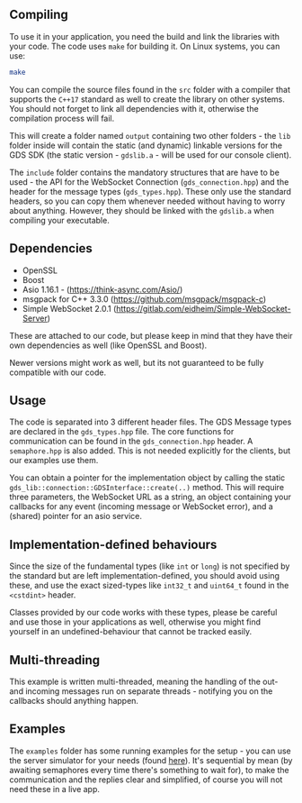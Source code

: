 ## Compiling

To use it in your application, you need the build and link the libraries with your code. The code uses `make` for building it. On Linux systems, you can use:

```sh
make
```

You can compile the source files found in the `src` folder with a compiler that supports the `C++17` standard as well to create the library on other systems. You should not forget to link all dependencies with it, otherwise the compilation process will fail.

This will create a folder named `output` containing two other folders - the `lib` folder inside will contain the static (and dynamic) linkable versions for the GDS SDK (the static version - `gdslib.a` - will be used for our console client).

The `include` folder contains the mandatory structures that are have to be used - the API for the WebSocket Connection (`gds_connection.hpp`) and the header for the message types (`gds_types.hpp`). These only use the standard headers, so you can copy them whenever needed without having to worry about anything. However, they should be linked with the `gdslib.a` when compiling your executable.

## Dependencies

  - OpenSSL
  - Boost
  - Asio 1.16.1 - (https://think-async.com/Asio/)
  - msgpack for C++ 3.3.0 (https://github.com/msgpack/msgpack-c)
  - Simple WebSocket 2.0.1 (https://gitlab.com/eidheim/Simple-WebSocket-Server)
  
These are attached to our code, but please keep in mind that they have their own dependencies as well (like OpenSSL and Boost).

Newer versions might work as well, but its not guaranteed to be fully compatible with our code.


## Usage

The code is separated into 3 different header files. The GDS Message types are declared in the `gds_types.hpp` file.
The core functions for communication can be found in the `gds_connection.hpp` header. A `semaphore.hpp` is also added. This is not needed explicitly for the clients, but our examples use them.

You can obtain a pointer for the implementation object by calling the static `gds_lib::connection::GDSInterface::create(..)` method. This will require three parameters, the WebSocket URL as a string, an object containing your callbacks for any event (incoming message or WebSocket error), and a (shared) pointer for an asio service.

## Implementation-defined behaviours

Since the size of the fundamental types (like `int` or `long`) is not specified by the standard but are left implementation-defined, you should avoid using these, and use the exact sized-types like `int32_t` and `uint64_t` found in the `<cstdint>` header.

Classes provided by our code works with these types, please be careful and use those in your applications as well, otherwise you might find yourself in an undefined-behaviour that cannot be tracked easily.

## Multi-threading

This example is written multi-threaded, meaning the handling of the out- and incoming messages run on separate threads - notifying you on the callbacks should anything happen.

## Examples

The `examples` folder has some running examples for the setup - you can use the server simulator for your needs (found [here](https://github.com/arh-eu/gds-server-simulator)). It's sequential by mean (by awaiting semaphores every time there's something to wait for), to make the communication and the replies clear and simplified, of course you will not need these in a live app.
